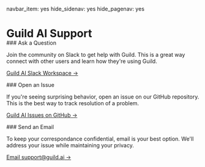 navbar_item: yes
hide_sidenav: yes
hide_pagenav: yes

<div id="get-started-fab"></div>

# Guild AI Support

<div class="row" style="margin-top:-20px"></div>

<div class="col col-lg-4" markdown="1">
### <i class="fab fa-slack"></i> Ask a Question

Join the community on Slack to get help with Guild. This is a great
way connect with other users and learn how they're using Guild.

[Guild AI Slack Workspace ->](ref:slack)
</div>

<div class="col col-lg-4" markdown="1">
### <i class="fab fa-github"></i> Open an Issue

If you're seeing surprising behavior, open an issue on our GitHub
repository. This is the best way to track resolution of a problem.

[Guild AI Issues on GitHub ->](ref:open-an-issue)
</div>

<div class="col col-lg-4" markdown="1">
### <i class="far fa-paper-plane"></i> Send an Email

To keep your correspondance confidential, email is your best
option. We'll address your issue while maintaining your privacy.

[Email support@guild.ai ->](mailto:support@guild.ai)
</div>

